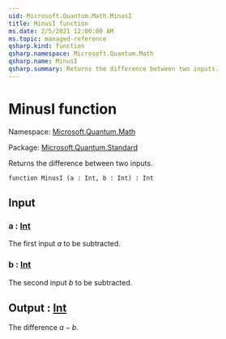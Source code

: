 ```yaml
---
uid: Microsoft.Quantum.Math.MinusI
title: MinusI function
ms.date: 2/5/2021 12:00:00 AM
ms.topic: managed-reference
qsharp.kind: function
qsharp.namespace: Microsoft.Quantum.Math
qsharp.name: MinusI
qsharp.summary: Returns the difference between two inputs.
---
```


# MinusI function

Namespace: [Microsoft.Quantum.Math](xref:Microsoft.Quantum.Math)

Package: [Microsoft.Quantum.Standard](https://nuget.org/packages/Microsoft.Quantum.Standard)


Returns the difference between two inputs.

```qsharp
function MinusI (a : Int, b : Int) : Int
```


## Input

### a : [Int](xref:microsoft.quantum.lang-ref.int)

The first input $a$ to be subtracted.


### b : [Int](xref:microsoft.quantum.lang-ref.int)

The second input $b$ to be subtracted.



## Output : [Int](xref:microsoft.quantum.lang-ref.int)

The difference $a - b$.